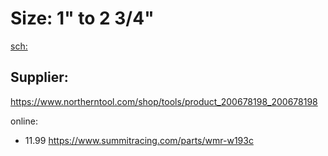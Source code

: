 # Size: 1" to 2 3/4"
[sch:](https://www.google.com/search?q=performance+tool+w193c)

## Supplier:
https://www.northerntool.com/shop/tools/product_200678198_200678198

online:
- 11.99 https://www.summitracing.com/parts/wmr-w193c
